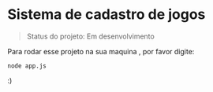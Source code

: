 <h1>Sistema de cadastro de jogos</h1>

>Status do projeto: Em desenvolvimento

Para rodar esse projeto na sua maquina , por favor digite:

```
node app.js
```
:)